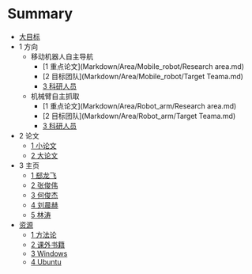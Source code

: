 # Summary

* [大目标](README.md)
* 1 方向
    * 移动机器人自主导航
        * [1 重点论文](Markdown/Area/Mobile_robot/Research area.md)
        * [2 目标团队](Markdown/Area/Mobile_robot/Target Teama.md)
        * [3 科研人员](Markdown/Area/Mobile_robot/Researchers.md)
    * 机械臂自主抓取
        * [1 重点论文](Markdown/Area/Robot_arm/Research area.md)
        * [2 目标团队](Markdown/Area/Robot_arm/Target Teama.md)
        * [3 科研人员](Markdown/Area/Robot_arm/Researchers.md)
* 2 论文
    * [1 小论文](Markdown/Paper/Journal.md)
    * [2 大论文](Markdown/Paper/Thesis.md)
* 3 主页
    * [1 郄龙飞](Markdown/Team/QieLF.md)
    * [2 张俊伟](Markdown/Team/ZhangJW.md)
    * [3 何俊杰](Markdown/Team/HeJJ.md)
    * [4 刘晨赫](Markdown/Team/LiuCH.md)
    * [5 林涛](Markdown/Team/LinT.md)
* [资源](Markdown/Resource/README.md)
    * [1 方法论](Markdown/Resource/Methodology.md)
    * [2 课外书籍](Markdown/Resource/Books.md)
    * [3 Windows](Markdown/Resource/Windows.md)
    * [4 Ubuntu](Markdown/Resource/Ubuntu.md)

